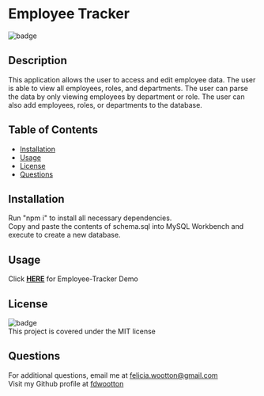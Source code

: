 # Employee Tracker
  ![badge](https://img.shields.io/badge/license-MIT-brightgreen)<br />
  ## **Description**
  This application allows the user to access and edit employee data.  The user is able to view all employees, roles, and departments.  The user can parse the data by only viewing employees by department or role. The user can also add employees, roles, or departments to the database.

  ## **Table of Contents**
  - [Installation](#installation)
  - [Usage](#usage)
  - [License](#license)
  - [Questions](#questions)

  ## **Installation**
  Run "npm i" to install all necessary dependencies.<br/>
  Copy and paste the contents of schema.sql into MySQL Workbench and execute to create a new database.


  ## **Usage**
  
  Click [**HERE**](https://drive.google.com/file/d/1cADxM29E48SMkouLvPan1OYEMSp4Zd9V/view) for Employee-Tracker Demo 

  ## **License**
  ![badge](https://img.shields.io/badge/license-MIT-brightgreen)<br/>
  This project is covered under the MIT license
  

  ## **Questions**
  For additional questions, email me at [felicia.wootton@gmail.com](felicia.wootton@gmail.com)<br/>
  Visit my Github profile at [fdwootton](https://github.com/fdwootton)
  
